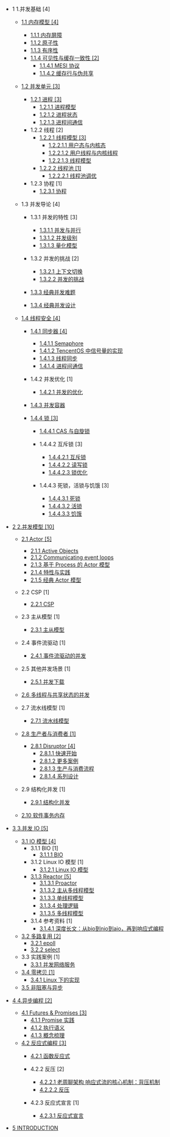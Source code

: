   - 1 1.并发基础 [4]
    - [1.1 内存模型 [4]](/1.并发基础/内存模型/README.md)
      - [1.1.1 内存屏障](/1.并发基础/内存模型/内存屏障.md)
      - [1.1.2 原子性](/1.并发基础/内存模型/原子性.md)
      - [1.1.3 有序性](/1.并发基础/内存模型/有序性.md)
      - [1.1.4 可见性与缓存一致性 [2]](/1.并发基础/内存模型/可见性与缓存一致性/README.md)
        - [1.1.4.1 MESI 协议](/1.并发基础/内存模型/可见性与缓存一致性/MESI%20协议.md)
        - [1.1.4.2 缓存行与伪共享](/1.并发基础/内存模型/可见性与缓存一致性/缓存行与伪共享.md)
    - [1.2 并发单元 [3]](/1.并发基础/并发单元/README.md)
      - [1.2.1 进程 [3]](/1.并发基础/并发单元/进程/README.md)
        - [1.2.1.1 进程模型](/1.并发基础/并发单元/进程/进程模型.md)
        - [1.2.1.2 进程状态](/1.并发基础/并发单元/进程/进程状态.md)
        - [1.2.1.3 进程间通信](/1.并发基础/并发单元/进程/进程间通信.md)
      - 1.2.2 线程 [2]
        - [1.2.2.1 线程模型 [3]](/1.并发基础/并发单元/线程/线程模型/README.md)
          - [1.2.2.1.1 用户态与内核态](/1.并发基础/并发单元/线程/线程模型/用户态与内核态.md)
          - [1.2.2.1.2 用户线程与内核线程](/1.并发基础/并发单元/线程/线程模型/用户线程与内核线程.md)
          - [1.2.2.1.3 线程模型](/1.并发基础/并发单元/线程/线程模型/线程模型.md)
        - [1.2.2.2 线程池 [1]](/1.并发基础/并发单元/线程/线程池/README.md)
          - [1.2.2.2.1 线程池调优](/1.并发基础/并发单元/线程/线程池/线程池调优.md)
      - 1.2.3 协程 [1]
        - [1.2.3.1 协程](/1.并发基础/并发单元/协程/协程.md)
    - 1.3 并发导论 [4]
      - 1.3.1 并发的特性 [3]
        - [1.3.1.1 并发与并行](/1.并发基础/并发导论/并发的特性/并发与并行.md)
        - [1.3.1.2 并发级别](/1.并发基础/并发导论/并发的特性/并发级别.md)
        - [1.3.1.3 量化模型](/1.并发基础/并发导论/并发的特性/量化模型.md)
      - 1.3.2 并发的挑战 [2]
        - [1.3.2.1 上下文切换](/1.并发基础/并发导论/并发的挑战/上下文切换.md)
        - [1.3.2.2 并发的挑战](/1.并发基础/并发导论/并发的挑战/并发的挑战.md)
      - [1.3.3 经典并发难题](/1.并发基础/并发导论/经典并发难题/README.md)
        
      - [1.3.4 经典并发设计](/1.并发基础/并发导论/经典并发设计/README.md)
        
    - [1.4 线程安全 [4]](/1.并发基础/线程安全/README.md)
      - [1.4.1 同步器 [4]](/1.并发基础/线程安全/同步器/README.md)
        - [1.4.1.1 Semaphore](/1.并发基础/线程安全/同步器/Semaphore.md)
        - [1.4.1.2 TencentOS 中信号量的实现](/1.并发基础/线程安全/同步器/TencentOS%20中信号量的实现.md)
        - [1.4.1.3 线程同步](/1.并发基础/线程安全/同步器/线程同步.md)
        - [1.4.1.4 进程间通信](/1.并发基础/线程安全/同步器/进程间通信.md)
      - 1.4.2 并发优化 [1]
        - [1.4.2.1 并发的优化](/1.并发基础/线程安全/并发优化/并发的优化.md)
      - [1.4.3 并发容器](/1.并发基础/线程安全/并发容器/README.md)
        
      - [1.4.4 锁 [3]](/1.并发基础/线程安全/锁/README.md)
        - [1.4.4.1 CAS 与自旋锁](/1.并发基础/线程安全/锁/CAS%20与自旋锁/README.md)
          
        - 1.4.4.2 互斥锁 [3]
          - [1.4.4.2.1 互斥锁](/1.并发基础/线程安全/锁/互斥锁/互斥锁.md)
          - [1.4.4.2.2 读写锁](/1.并发基础/线程安全/锁/互斥锁/读写锁.md)
          - [1.4.4.2.3 锁优化](/1.并发基础/线程安全/锁/互斥锁/锁优化.md)
        - 1.4.4.3 死锁，活锁与饥饿 [3]
          - [1.4.4.3.1 死锁](/1.并发基础/线程安全/锁/死锁，活锁与饥饿/死锁.md)
          - [1.4.4.3.2 活锁](/1.并发基础/线程安全/锁/死锁，活锁与饥饿/活锁.md)
          - [1.4.4.3.3 饥饿](/1.并发基础/线程安全/锁/死锁，活锁与饥饿/饥饿.md)
  - [2 2.并发模型 [10]](/2.并发模型/README.md)
    - [2.1 Actor [5]](/2.并发模型/Actor/README.md)
      - [2.1.1 Active Objects](/2.并发模型/Actor/Active%20Objects.md)
      - [2.1.2 Communicating event loops](/2.并发模型/Actor/Communicating%20event-loops.md)
      - [2.1.3 基于 Process 的 Actor 模型](/2.并发模型/Actor/基于%20Process%20的%20Actor%20模型.md)
      - [2.1.4 特性与实践](/2.并发模型/Actor/特性与实践.md)
      - [2.1.5 经典 Actor 模型](/2.并发模型/Actor/经典%20Actor%20模型.md)
    - 2.2 CSP [1]
      - [2.2.1 CSP](/2.并发模型/CSP/CSP.md)
    - 2.3 主从模型 [1]
      - [2.3.1 主从模型](/2.并发模型/主从模型/主从模型.md)
    - 2.4 事件流驱动 [1]
      - [2.4.1 事件流驱动的并发](/2.并发模型/事件流驱动/事件流驱动的并发.md)
    - 2.5 其他并发场景 [1]
      - [2.5.1 并发下载](/2.并发模型/其他并发场景/并发下载.md)
    - [2.6 多线程与共享状态的并发](/2.并发模型/多线程与共享状态的并发/README.md)
      
    - 2.7 流水线模型 [1]
      - [2.7.1 流水线模型](/2.并发模型/流水线模型/流水线模型.md)
    - [2.8 生产者与消费者 [1]](/2.并发模型/生产者与消费者/README.md)
      - [2.8.1 Disruptor [4]](/2.并发模型/生产者与消费者/Disruptor/README.md)
        - [2.8.1.1 快速开始](/2.并发模型/生产者与消费者/Disruptor/快速开始.md)
        - [2.8.1.2 更多案例](/2.并发模型/生产者与消费者/Disruptor/更多案例.md)
        - [2.8.1.3 生产与消费流程](/2.并发模型/生产者与消费者/Disruptor/生产与消费流程.md)
        - [2.8.1.4 系列设计](/2.并发模型/生产者与消费者/Disruptor/系列设计.md)
    - 2.9 结构化并发 [1]
      - [2.9.1 结构化并发](/2.并发模型/结构化并发/结构化并发.md)
    - [2.10 软件事务内存](/2.并发模型/软件事务内存/README.md)
      
  - [3 3.并发 IO [5]](/3.并发%20IO/README.md)
    - [3.1 IO 模型 [4]](/3.并发%20IO/IO%20模型/README.md)
      - 3.1.1 BIO [1]
        - [3.1.1.1 BIO](/3.并发%20IO/IO%20模型/BIO/BIO.md)
      - 3.1.2 Linux IO 模型 [1]
        - [3.1.2.1 Linux IO 模型](/3.并发%20IO/IO%20模型/Linux%20IO%20模型/Linux%20IO%20模型.md)
      - [3.1.3 Reactor [5]](/3.并发%20IO/IO%20模型/Reactor/README.md)
        - [3.1.3.1 Proactor](/3.并发%20IO/IO%20模型/Reactor/Proactor.md)
        - [3.1.3.2 主从多线程模型](/3.并发%20IO/IO%20模型/Reactor/主从多线程模型.md)
        - [3.1.3.3 单线程模型](/3.并发%20IO/IO%20模型/Reactor/单线程模型.md)
        - [3.1.3.4 处理逻辑](/3.并发%20IO/IO%20模型/Reactor/处理逻辑.md)
        - [3.1.3.5 多线程模型](/3.并发%20IO/IO%20模型/Reactor/多线程模型.md)
      - 3.1.4 参考资料 [1]
        - [3.1.4.1 深度长文：从bio到nio到aio，再到响应式编程](/3.并发%20IO/IO%20模型/.more/2021-深度长文：从bio到nio到aio，再到响应式编程.md)
    - [3.2 多路复用 [2]](/3.并发%20IO/多路复用/README.md)
      - [3.2.1 epoll](/3.并发%20IO/多路复用/epoll.md)
      - [3.2.2 select](/3.并发%20IO/多路复用/select.md)
    - 3.3 实践案例 [1]
      - [3.3.1 并发网络服务](/3.并发%20IO/实践案例/并发网络服务.md)
    - [3.4 零拷贝 [1]](/3.并发%20IO/零拷贝/README.md)
      - [3.4.1 Linux 下的实现](/3.并发%20IO/零拷贝/Linux%20下的实现.md)
    - [3.5 非阻塞与异步](/3.并发%20IO/非阻塞与异步.md)
  - [4 4.异步编程 [2]](/4.异步编程/README.md)
    - [4.1 Futures & Promises [3]](/4.异步编程/Futures%20&%20Promises/README.md)
      - [4.1.1 Promise 实践](/4.异步编程/Futures%20&%20Promises/Promise%20实践.md)
      - [4.1.2 执行语义](/4.异步编程/Futures%20&%20Promises/执行语义.md)
      - [4.1.3 概念梳理](/4.异步编程/Futures%20&%20Promises/概念梳理.md)
    - [4.2 反应式编程 [3]](/4.异步编程/反应式编程/README.md)
      - [4.2.1 函数反应式](/4.异步编程/反应式编程/函数反应式/README.md)
        
      - 4.2.2 反压 [2]
        - [4.2.2.1 老周聊架构 响应式流的核心机制：背压机制](/4.异步编程/反应式编程/反压/0-老周聊架构-响应式流的核心机制：背压机制.md)
        - [4.2.2.2 反压](/4.异步编程/反应式编程/反压/反压.md)
      - 4.2.3 反应式宣言 [1]
        - [4.2.3.1 反应式宣言](/4.异步编程/反应式编程/反应式宣言/反应式宣言.md)
  - [5 INTRODUCTION](/INTRODUCTION.md)